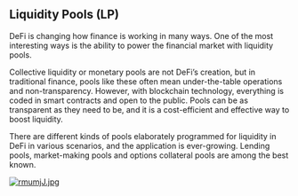 ## Liquidity Pools (LP) 

DeFi is changing how finance is working in many ways. One of the most interesting ways is the ability to power the financial market with liquidity pools. 

Collective liquidity or monetary pools are not DeFi’s creation, but in traditional finance, pools like these often mean under-the-table operations and non-transparency. However, with blockchain technology, everything is coded in smart contracts and open to the public. Pools can be as transparent as they need to be, and it is a cost-efficient and effective way to boost liquidity.

There are different kinds of pools elaborately programmed for liquidity in DeFi in various scenarios, and the application is ever-growing. Lending pools, market-making pools and options collateral pools are among the best known.

[![rmumjJ.jpg](https://s3.ax1x.com/2020/12/13/rmumjJ.jpg)](https://imgchr.com/i/rmumjJ)